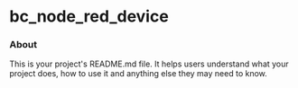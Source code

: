 bc_node_red_device
==================

### About

This is your project's README.md file. It helps users understand what your
project does, how to use it and anything else they may need to know.
